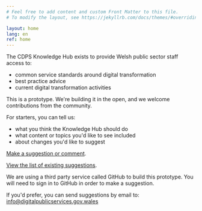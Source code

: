 ```yaml
---
# Feel free to add content and custom Front Matter to this file.
# To modify the layout, see https://jekyllrb.com/docs/themes/#overriding-theme-defaults

layout: home
lang: en
ref: home
---
```


The CDPS Knowledge Hub exists to provide Welsh public sector staff access to:

* common service standards around digital transformation
* best practice advice
* current digital transformation activities

This is a prototype. We're building it in the open, and we welcome contributions from the community.

For starters, you can tell us:

* what you think the Knowledge Hub should do
* what content or topics you'd like to see included
* about changes you'd like to suggest

[Make a suggestion or comment](https://github.com/alixedi/knowledge-hub/issues/new).

[View the list of existing suggestions](https://github.com/alixedi/knowledge-hub/issues).

We are using a third party service called GitHub to build this prototype. You will need to sign in to GitHub in order to make a suggestion.

If you'd prefer, you can send suggestions by email to: info@digitalpublicservices.gov.wales
